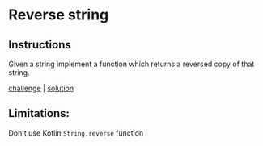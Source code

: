 # Reverse string

## Instructions

Given a string implement a function which returns a reversed copy of that string.

[challenge](solution_test.go) | [solution](solution.go)

## Limitations:

Don't use Kotlin `String.reverse` function

